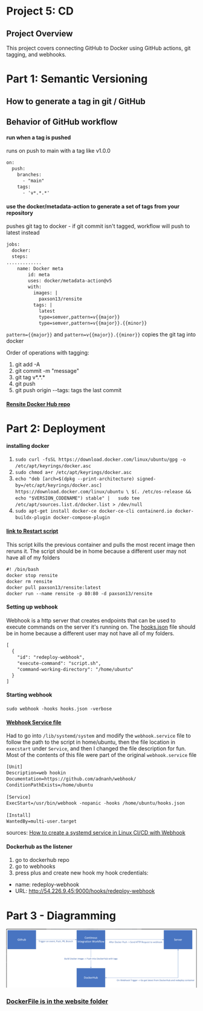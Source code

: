 # Project 5: CD
## Project Overview
This project covers connecting GitHub to Docker using GitHub actions, git tagging, and webhooks.
# Part 1: Semantic Versioning
## How to generate a tag in git / GitHub

## Behavior of GitHub workflow
#### run when a tag is pushed
runs on push to main with a tag like v1.0.0
``` 
on:
  push:
    branches:
      - "main"
    tags:
      - 'v*.*.*'
```

#### use the docker/metadata-action to generate a set of tags from your repository
pushes git tag to docker - if git commit isn't tagged, workflow will push to latest instead
``` 
jobs:
  docker:
  steps:
.............
    name: Docker meta
        id: meta
        uses: docker/metadata-action@v5
        with:
          images: |
            paxson13/rensite
          tags: |
            latest
            type=semver,pattern=v{{major}}
            type=semver,pattern=v{{major}}.{{minor}}
```
`pattern={{major}}` and `pattern=v{{major}}.{{minor}}` copies the git tag into docker

Order of operations with tagging:
1. git add -A
2. git commit -m "message"
3. git tag v*.\*.*
4. git push
5. git push origin --tags: tags the last commit

#### [Rensite Docker Hub repo](https://hub.docker.com/repository/docker/paxson13/rensite/general)

# Part 2: Deployment
#### installing docker
1. `sudo curl -fsSL https://download.docker.com/linux/ubuntu/gpg -o /etc/apt/keyrings/docker.asc`
2. `sudo chmod a+r /etc/apt/keyrings/docker.asc`
3. `echo "deb [arch=$(dpkg --print-architecture) signed-by=/etc/apt/keyrings/docker.asc] https://download.docker.com/linux/ubuntu \ $(. /etc/os-release && echo "$VERSION_CODENAME") stable" |   sudo tee /etc/apt/sources.list.d/docker.list > /dev/null`
4. `sudo apt-get install docker-ce docker-ce-cli containerd.io docker-buildx-plugin docker-compose-plugin`

#### [link to Restart script](./deployment/script.sh)
This script kills the previous container and pulls the most recent image then reruns it. The script should be in home because a different user may not have all of my folders
``` 
#! /bin/bash
docker stop rensite
docker rm rensite
docker pull paxson13/rensite:latest
docker run --name rensite -p 80:80 -d paxson13/rensite
```

#### Setting up webhook 
Webhook is a http server that creates endpoints that can be used to execute commands on the server it's running on. The [hooks.json](deployment/hooks.json) file should be in home because a different user may not have all of my folders.

``` 
[
  {
    "id": "redeploy-webhook",
    "execute-command": "script.sh",
    "command-working-directory": "/home/ubuntu"
  }
]
```

#### Starting webhook
`sudo webhook -hooks hooks.json -verbose`
#### [Webhook Service file ](deployment/webhook.service)
Had to go into `/lib/systemd/system` and modify the `webhook.service` file to follow the path to the script in home/ubuntu, then the file location in `execstart` under `Service`, and then I changed the file description for fun.
Most of the contents of this file were part of the original `webhook.service` file
``` 
[Unit]
Description=web hookin
Documentation=https://github.com/adnanh/webhook/
ConditionPathExists=/home/ubuntu

[Service]
ExecStart=/usr/bin/webhook -nopanic -hooks /home/ubuntu/hooks.json

[Install]
WantedBy=multi-user.target
```

sources: 
[How to create a systemd service in Linux ](https://linuxhandbook.com/create-systemd-services/)
[CI/CD with Webhook](https://hub.analythium.io/docs/shinyproxy-webhook/)

#### Dockerhub as the listener
1. go to dockerhub repo
2. go to webhooks
3. press plus and create new hook
my hook credentials:
* name: redeploy-webhook
* URL: http://54.226.9.45:9000/hooks/redeploy-webhook

# Part 3 - Diagramming
![diagram](diagram.png)

### [DockerFile is in the website folder](website/Dockerfile)
